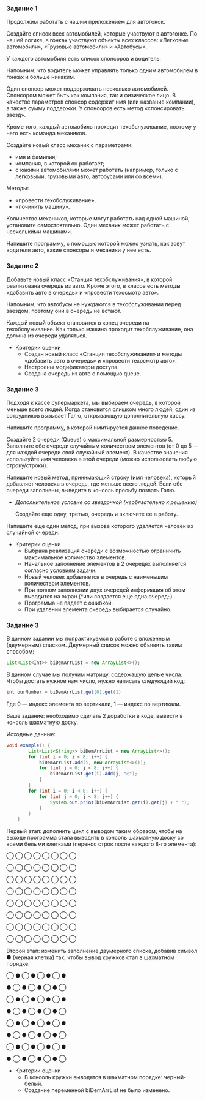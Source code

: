 ### Задание 1

Продолжим работать с нашим приложением для автогонок.

Создайте список всех автомобилей, которые участвуют в автогонке. По нашей логике, в гонках участвуют объекты всех классов: «Легковые автомобили», «Грузовые автомобили» и «Автобусы».

У каждого автомобиля есть список спонсоров и водитель.

Напомним, что водитель может управлять только одним автомобилем в гонках и больше никаким.

Один спонсор может поддерживать несколько автомобилей. Спонсором может быть как компания, так и физическое лицо. В качестве параметров спонсор содержит имя (или название компании), а также сумму поддержки. У спонсоров есть метод «спонсировать заезд».

Кроме того, каждый автомобиль проходит техобслуживание, поэтому у него есть команда механиков.

Создайте новый класс механик с параметрами:

- имя и фамилия;
- компания, в которой он работает;
- с какими автомобилями может работать (например, только с легковыми, грузовыми авто, автобусами или со всеми).

Методы:

- «провести техобслуживание»,
- «починить машину».

Количество механиков, которые могут работать над одной машиной, установите самостоятельно. Один механик может работать с несколькими машинами.

Напишите программу, с помощью которой можно узнать, как зовут водителя авто, какие спонсоры и механики у нее есть.

### Задание 2

Добавьте новый класс «Станция техобслуживания», в которой реализована очередь из авто. Кроме этого, в классе есть методы «добавить авто в очередь» и «провести техосмотр авто».

Напомним, что автобусы не нуждаются в техобслуживании перед заездом, поэтому они в очередь не встают.

Каждый новый объект становится в конец очереди на техобслуживание. Как только машина проходит техобслуживание, она должна из очереди удаляться.

- Критерии оценки
    - Создан новый класс «Станция техобслуживания» и методы «добавить авто в очередь» и «провести техосмотр авто».
    - Настроены модификаторы доступа.
    - Создана очередь из авто с помощью queue.


### Задание 3

Подходя к кассе супермаркета, мы выбираем очередь, в которой меньше всего людей. Когда становится слишком много людей, один из сотрудников вызывает Галю, открывающую дополнительную кассу.

Напишите программу, в которой имитируется данное поведение.

Создайте 2 очереди (Queue<String>) с максимальной размерностью 5. Заполните обе очереди случайным количеством элементов (от 0 до 5 — для каждой очереди свой случайный элемент). В качестве значения используйте имя человека в этой очереди (можно использовать любую строку/строки).

Напишите новый метод, принимающий строку (имя человека), который добавляет человека в очередь, где меньше всего людей. Если обе очереди заполнены, выведите в консоль просьбу позвать Галю.

- *Дополнительное условие со звездочкой (необязательно к решению)*

  Создайте еще одну, третью, очередь и включите ее в работу.


Напишите еще один метод, при вызове которого удаляется человек из случайной очереди.

- Критерии оценки
    - Выбрана реализация очереди с возможностью ограничить максимальное количество элементов.
    - Начальное заполнение элементов в 2 очередях выполняется согласно условиям задачи.
    - Новый человек добавляется в очередь с наименьшим количеством элементов.
    - При полном заполнении двух очередей информация об этом выводится на экран (*или создается еще одна очередь).
    - Программа не падает с ошибкой.
    - При удалении элемента очередь выбирается случайно.

### Задание 3

В данном задании мы попрактикуемся в работе с вложенным (двумерным) списком. Двумерный список можно объявить таким способом:

```java
List<List<Int>> biDemArrList = new ArrayList<>();
```

В данном случае мы получим матрицу, содержащую целые числа. Чтобы достать нужное нам число, нужно написать следующий код:

```java
int ourNumber = biDemArrList.get(0).get(1)
```

Где 0 — индекс элемента по вертикали, 1 — индекс по вертикали.

Ваше задание: необходимо сделать 2 доработки в коде, вывести в консоль шахматную доску.

Исходные данные:

```java
void example() {
        List<List<String>> biDemArrList = new ArrayList<>();
        for (int i = 0; i < 8; i++) {
            biDemArrList.add(i, new ArrayList<>());
            for (int j = 0; j < 8; j++) {
                biDemArrList.get(i).add(j, "◯");
            }
        }
        for (int i = 0; i < 8; i++) {
            for (int j = 0; j < 8; j++) {
                System.out.print(biDemArrList.get(i).get(j) + " ");
            }
        }
    }
```

Первый этап: дополнить цикл с выводом таким образом, чтобы на выходе программа стала выводить в консоль шахматную доску со всеми белыми клетками (перенос строк после каждого 8-го элемента):

◯ ◯ ◯ ◯ ◯ ◯ ◯ ◯

◯ ◯ ◯ ◯ ◯ ◯ ◯ ◯

◯ ◯ ◯ ◯ ◯ ◯ ◯ ◯

◯ ◯ ◯ ◯ ◯ ◯ ◯ ◯

◯ ◯ ◯ ◯ ◯ ◯ ◯ ◯

◯ ◯ ◯ ◯ ◯ ◯ ◯ ◯

◯ ◯ ◯ ◯ ◯ ◯ ◯ ◯

◯ ◯ ◯ ◯ ◯ ◯ ◯ ◯

Второй этап: изменить заполнение двумерного списка, добавив символ ● (черная клетка) так, чтобы вывод кружков стал в шахматном порядке:

◯ ● ◯ ● ◯ ● ◯ ●

● ◯ ● ◯ ● ◯ ● ◯

◯ ● ◯ ● ◯ ● ◯ ●

● ◯ ● ◯ ● ◯ ● ◯

◯ ● ◯ ● ◯ ● ◯ ●

● ◯ ● ◯ ● ◯ ● ◯

◯ ● ◯ ● ◯ ● ◯ ●

● ◯ ● ◯ ● ◯ ● ◯

- Критерии оценки
    - В консоль кружки выводятся в шахматном порядке: черный-белый.
    - Создание переменной biDemArrList не было изменено.